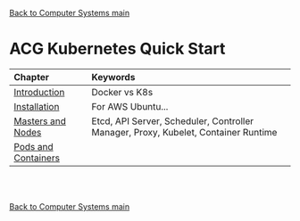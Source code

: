 [Back to Computer Systems main](../../../README.md)

# ACG Kubernetes Quick Start

|Chapter|Keywords|
|:------|:-------|
|[Introduction](./01/note.md)|Docker vs K8s|
|[Installation](./02/note.md)|For AWS Ubuntu...|
|[Masters and Nodes](./03/note.md)|Etcd, API Server, Scheduler, Controller Manager, Proxy, Kubelet, Container Runtime|
|[Pods and Containers](./04/note.md)||

<br><br>


[Back to Computer Systems main](../../../README.md)